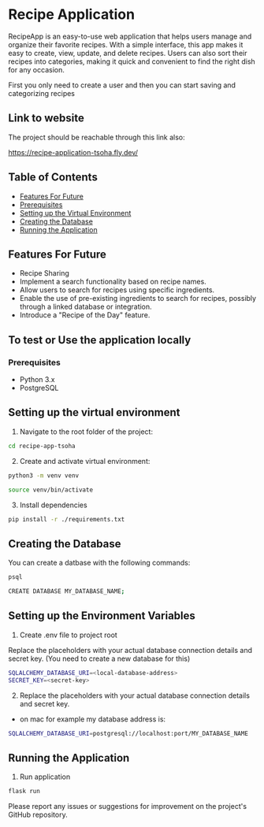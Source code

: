 # Recipe Application


RecipeApp is an easy-to-use web application that helps users manage and organize their favorite recipes. With a simple interface, this app makes it easy to create, view, update, and delete recipes. Users can also sort their recipes into categories, making it quick and convenient to find the right dish for any occasion. 

First you only need to create a user and then you can start saving and categorizing recipes

## Link to website

The project should be reachable through this link also:

https://recipe-application-tsoha.fly.dev/


## Table of Contents

- [Features For Future](#features-for-future)
- [Prerequisites](#prerequisites)
- [Setting up the Virtual Environment](#setting-up-the-virtual-environment)
- [Creating the Database](#creating-the-database)
- [Running the Application](#running-the-application)

## Features For Future


- Recipe Sharing
- Implement a search functionality based on recipe names.
- Allow users to search for recipes using specific ingredients.
- Enable the use of pre-existing ingredients to search for recipes, possibly through a linked database or integration.
- Introduce a "Recipe of the Day" feature.


## To test or Use the application locally

### Prerequisites

- Python 3.x
- PostgreSQL


## Setting up the virtual environment

1. Navigate to the root folder of the project:

```bash
cd recipe-app-tsoha
```

2. Create and activate virtual environment:

```bash
python3 -m venv venv
```

```bash
source venv/bin/activate
```


3. Install dependencies


```bash
pip install -r ./requirements.txt
```

## Creating the Database


You can create a datbase with the following commands:

```bash
psql
```

```bash
CREATE DATABASE MY_DATABASE_NAME;
```

## Setting up the Environment Variables

1. Create .env file to project root 

Replace the placeholders with your actual database connection details and secret key. (You need to create a new database for this)

```bash
SQLALCHEMY_DATABASE_URI=<local-database-address>
SECRET_KEY=<secret-key>
```

2. Replace the placeholders with your actual database connection details and secret key.

- on mac for example my database address is:
```bash
SQLALCHEMY_DATABASE_URI=postgresql://localhost:port/MY_DATABASE_NAME
```

## Running the Application

1. Run application

```bash
flask run
```

Please report any issues or suggestions for improvement on the project's GitHub repository.

